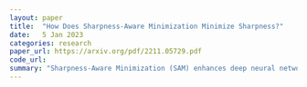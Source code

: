```yaml
---
layout: paper
title:  "How Does Sharpness-Aware Minimization Minimize Sharpness?"
date:   5 Jan 2023
categories: research
paper_url: https://arxiv.org/pdf/2211.05729.pdf
code_url: 
summary: "Sharpness-Aware Minimization (SAM) enhances deep neural networks' generalization across various settings. Although SAM aims to penalize model sharpness using a computationally efficient approach, its exact operational mechanism and the sharpness notion it regularizes remain unclear, partly due to differing sharpness concepts used in its theoretical framework and empirical validation. This study identifies the precise sharpness concept SAM regulates and explains its mechanism. It reveals that the combined effect of SAM's two-step approximations, despite being individually misleading, correctly improves generalization when using full-batch gradients. Moreover, we demonstrate that the stochastic SAM version indeed regularizes a third sharpness notion, aligning more closely with practical performance. This effectiveness is attributed to the gradient's alignment with the Hessian's top eigenvector under SAM."
---
```


